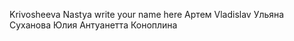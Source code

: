 
Krivosheeva Nastya
write your name here Артем
Vladislav
Ульяна Суханова
Юлия
Антуанетта Коноплина


